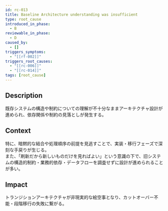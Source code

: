 ```yaml
---
id: rc-013
title: Baseline Architecture understanding was insufficient
type: root_cause
introduced_in_phase:
  - B
reviewable_in_phase:
  - D
caused_by:
  - []
triggers_symptoms:
  - "[[rf-002]]"
triggers_root_causes:
  - "[[rc-006]]"
  - "[[rc-014]]"
tags: [root_cause]
---
```


## Description
既存システムの構造や制約についての理解が不十分なままアーキテクチャ設計が進められ、依存関係や制約の見落としが発生する。

## Context
特に、暗黙的な結合や処理順序の前提を見逃すことで、実装・移行フェーズで深刻な手戻りが生じる。  
また、「刷新だから新しいものだけを見ればよい」という意識の下で、旧システムの構造的制約・業務的依存・データフローを調査せずに設計が進められることが多い。

## Impact
トランジションアーキテクチャが非現実的な絵空事となり、カットオーバー不能・段階移行の失敗に繋がる。